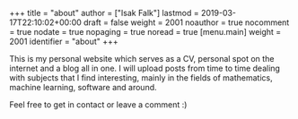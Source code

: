 +++
title = "about"
author = ["Isak Falk"]
lastmod = 2019-03-17T22:10:02+00:00
draft = false
weight = 2001
noauthor = true
nocomment = true
nodate = true
nopaging = true
noread = true
[menu.main]
  weight = 2001
  identifier = "about"
+++

This is my personal website which serves as a CV, personal spot on the internet
and a blog all in one. I will upload posts from time to time dealing with
subjects that I find interesting, mainly in the fields of mathematics, machine
learning, software and around.

Feel free to get in contact or leave a comment :)
